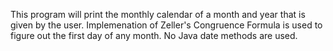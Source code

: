 This program will print the monthly calendar of a month and year that is given by the user. Implemenation of Zeller's Congruence Formula is used to figure out the first day of any month. No Java date methods are used.
